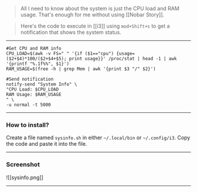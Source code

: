 > All I need to know about the system is just the CPU load and RAM usage. That's enough for me without using [[Nobar Story]].

> Here's the code to execute in [[i3]] using `mod+Shift+s` to get a notification that shows the system status.

---
```
#Get CPU and RAM info
CPU_LOAD=$(awk -v FS=" " '{if ($1=="cpu") {usage=($2+$4)*100/($2+$4+$5); print usage}}' /proc/stat | head -1 | awk '{printf "%.1f%%", $1}')
RAM_USAGE=$(free -h | grep Mem | awk '{print $3 "/" $2}')

#Send notification
notify-send "System Info" \
"CPU Load: $CPU_LOAD
RAM Usage: $RAM_USAGE
" \
-u normal -t 5000
```

---
### How to install?

Create a file named `sysinfo.sh` in either `~/.local/bin` or `~/.config/i3`. Copy the code and paste it into the file.

---
### Screenshot

![[sysinfo.png]]

---
